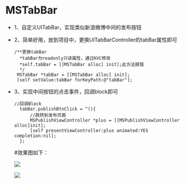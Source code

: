 # MSTabBar
- 1、自定义UITabBar，实现类似新浪微博中间的发布按钮
- 2、简单好用，放到项目中，更换UITabBarController的tabBar属性即可
   ```
   /**更换tabBar
     *tabBar为readonly只读属性，通过KVC修改
     *self.tabBar = [[MSTabBar alloc] init];此方法报错
     */
    MSTabBar *tabBar = [[MSTabBar alloc] init];
    [self setValue:tabBar forKeyPath:@"tabBar"];
   
   ```
- 3、实现中间按钮的点击事件，回调block即可

  ```
  //回调Block
    tabBar.publishBtnClick = ^(){
        //跳转到发布页面
        MSPublishViewController *plus = [[MSPublishViewController alloc]init];
        [self presentViewController:plus animated:YES completion:nil];
    };
  
  ```
  
  #效果图如下：
  
  
  ![](https://github.com/LucyLoveApp/MSTabBar/raw/displayPic/image1.png)
  
  ![](https://github.com/LucyLoveApp/MSTabBar/raw/displayPic/image2.png)
  


